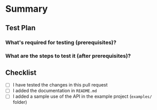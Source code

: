 <!-- Thanks for submitting a pull request! We appreciate you spending the time to work on these changes. Please follow the template so that the reviewers can easily understand what the code changes affect -->

# Summary

<!--
Explain the **motivation** for making this change: here are some points to help you:

* What issues does the pull request solve? Please tag them so that they will get automatically closed once the PR is merged
* What is the feature? (if applicable)
* How did you implement the solution?
* What areas of the library does it impact?
-->

## Test Plan

<!-- Demonstrate the code is solid. Example: The exact commands you ran and their output, screenshots / videos if the pull request changes UI. -->

### What's required for testing (prerequisites)?

### What are the steps to test it (after prerequisites)?

## Checklist

<!-- Check completed item, when applicable, via: [X] -->

- [ ] I have tested the changes in this pull request
- [ ] I added the documentation in `README.md`
- [ ] I added a sample use of the API in the example project (`examples/` folder)
